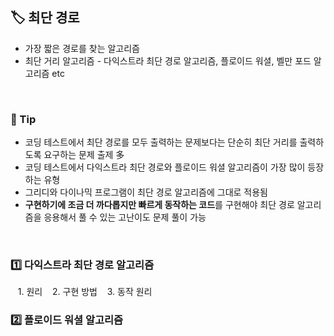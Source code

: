 ## **🏷️ 최단 경로**

- 가장 짧은 경로를 찾는 알고리즘
- 최단 거리 알고리즘 - 다익스트라 최단 경로 알고리즘, 플로이드 워셜, 벨만 포드 알고리즘 etc
<br/>
  
### **📌 Tip**

- 코딩 테스트에서 최단 경로를 모두 출력하는 문제보다는 단순히 최단 거리를 출력하도록 요구하는 문제 출제 多
- 코딩 테스트에서 다익스트라 최단 경로와 플로이드 워셜 알고리즘이 가장 많이 등장하는 유형
- 그리디와 다이나믹 프로그램이 최단 경로 알고리즘에 그대로 적용됨
- **구현하기에 조금 더 까다롭지만 빠르게 동작하는 코드**를 구현해야 최단 경로 알고리즘을 응용해서 풀 수 있는 고난이도 문제 풀이 가능
<br/>

### 1️⃣ 다익스트라 최단 경로 알고리즘
&nbsp;&nbsp; 1. 원리
&nbsp;&nbsp; 2. 구현 방법
&nbsp;&nbsp; 3. 동작 원리
<br/>

### 2️⃣ 플로이드 워셜 알고리즘
